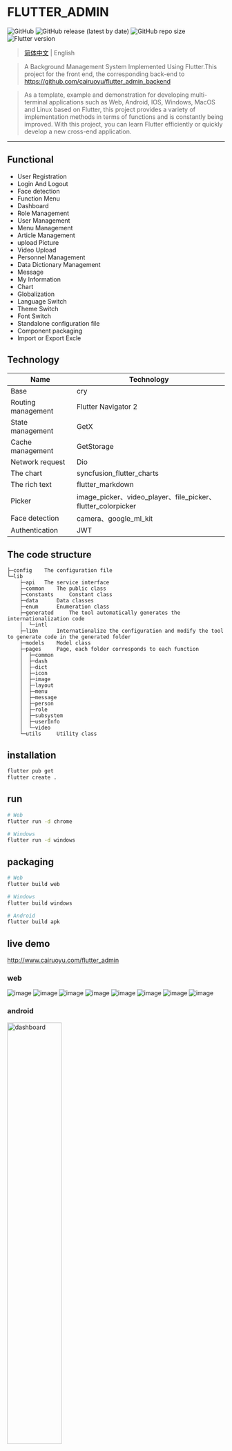 # FLUTTER_ADMIN
![GitHub](https://img.shields.io/github/license/cairuoyu/flutter_admin)
![GitHub release (latest by date)](https://img.shields.io/github/v/release/cairuoyu/flutter_admin)
![GitHub repo size](https://img.shields.io/github/repo-size/cairuoyu/flutter_admin?color=yellow)
![Flutter version](https://img.shields.io/badge/flutter-3.7.7-green)

> [简体中文](./README.md) | English

> A Background Management System Implemented Using Flutter.This project for the front end, the corresponding back-end to https://github.com/cairuoyu/flutter_admin_backend

> As a template, example and demonstration for developing multi-terminal applications such as Web, Android, IOS, Windows, MacOS and Linux based on Flutter, this project provides a variety of implementation methods in terms of functions and is constantly being improved. With this project, you can learn Flutter efficiently or quickly develop a new cross-end application.

---
## Functional
* User Registration
* Login And Logout
* Face detection
* Function Menu
* Dashboard
* Role Management
* User Management
* Menu Management
* Article Management
* upload Picture
* Video Upload
* Personnel Management
* Data Dictionary Management
* Message
* My Information
* Chart
* Globalization
* Language Switch
* Theme Switch
* Font Switch
* Standalone configuration file
* Component packaging
* Import or Export Excle


## Technology
| Name               | Technology                                                   |
| ------------------ | ------------------------------------------------------------ |
| Base               | cry                                                          |
| Routing management | Flutter Navigator 2                                          |
| State management   | GetX                                                         |
| Cache management   | GetStorage                                                   |
| Network request    | Dio                                                          |
| The chart          | syncfusion_flutter_charts                                    |
| The rich text      | flutter_markdown                                             |
| Picker             | image_picker、video_player、file_picker、flutter_colorpicker |
| Face detection | camera、google_ml_kit |
| Authentication | JWT |


## The code structure
```
├─config    The configuration file
└─lib
    ├─api   The service interface
    ├─common    The public class
    ├─constants     Constant class
    ├─data      Data classes
    ├─enum      Enumeration class
    ├─generated     The tool automatically generates the internationalization code
    │  └─intl
    ├─l10n      Internationalize the configuration and modify the tool to generate code in the generated folder
    ├─models    Model class
    ├─pages     Page, each folder corresponds to each function
    │  ├─common
    │  ├─dash
    │  ├─dict
    │  ├─icon
    │  ├─image
    │  ├─layout
    │  ├─menu
    │  ├─message
    │  ├─person
    │  ├─role
    │  ├─subsystem
    │  ├─userInfo
    │  └─video
    └─utils     Utility class

```
## installation
```bash
flutter pub get
flutter create .
```

## run
```bash
# Web
flutter run -d chrome

# Windows
flutter run -d windows
```

## packaging
```bash
# Web
flutter build web

# Windows
flutter build windows

# Android
flutter build apk
```

## live demo
http://www.cairuoyu.com/flutter_admin

### web
![image](http://cairuoyu.com/screenshots/flutter_admin1.gif)
![image](http://cairuoyu.com/screenshots/flutter_admin2.gif)
![image](http://cairuoyu.com/screenshots/flutter_admin_login.png)
![image](http://cairuoyu.com/screenshots/flutter_admin_dashboard.png)
![image](http://cairuoyu.com/screenshots/flutter_admin_setting.png)
![image](http://cairuoyu.com/screenshots/flutter_admin_role_user.png)
![image](http://cairuoyu.com/screenshots/flutter_admin_personEdit.png)
![image](http://cairuoyu.com/screenshots/flutter_admin_menu.png)

### android
<img src="http://cairuoyu.com/screenshots/flutter_admin_dashboard_app.png" width="50%" alt="dashboard"/>
<img src="http://cairuoyu.com/screenshots/flutter_admin_setting_app.png" width="50%" alt="'setting"/>

### windows
![image](http://cairuoyu.com/screenshots/flutter_admin_windows.png)

## Join Discussion Group
### Add me to WeChat to pull you into the group
#### Please add a note when applying: flutter_admin
![image](http://cairuoyu.com/screenshots/qrcode_wechat_cry.png)

### QQ
851796663

## Donate

![](http://cairuoyu.com/screenshots/pay.png)
